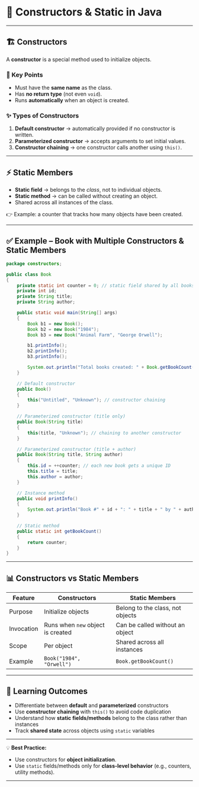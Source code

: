 # 📘 Constructors & Static in Java

---

## 🏗 Constructors

A **constructor** is a special method used to initialize objects.  

### 🔑 Key Points
- Must have the **same name** as the class.  
- Has **no return type** (not even `void`).  
- Runs **automatically** when an object is created.  

### ✨ Types of Constructors
1. **Default constructor** → automatically provided if no constructor is written.  
2. **Parameterized constructor** → accepts arguments to set initial values.  
3. **Constructor chaining** → one constructor calls another using `this()`.  

---

## ⚡ Static Members

- **Static field** → belongs to the *class*, not to individual objects.  
- **Static method** → can be called without creating an object.  
- Shared across all instances of the class.  

👉 Example: a counter that tracks how many objects have been created.  

---

## ✅ Example – Book with Multiple Constructors & Static Members

```java
package constructors;

public class Book 
{
    private static int counter = 0; // static field shared by all books
    private int id;
    private String title;
    private String author;

    public static void main(String[] args) 
    {
        Book b1 = new Book();
        Book b2 = new Book("1984");
        Book b3 = new Book("Animal Farm", "George Orwell");

        b1.printInfo();
        b2.printInfo();
        b3.printInfo();

        System.out.println("Total books created: " + Book.getBookCount());
    }

    // Default constructor
    public Book() 
    {
        this("Untitled", "Unknown"); // constructor chaining
    }

    // Parameterized constructor (title only)
    public Book(String title) 
    {
        this(title, "Unknown"); // chaining to another constructor
    }

    // Parameterized constructor (title + author)
    public Book(String title, String author) 
    {
        this.id = ++counter; // each new book gets a unique ID
        this.title = title;
        this.author = author;
    }

    // Instance method
    public void printInfo() 
    {
        System.out.println("Book #" + id + ": " + title + " by " + author);
    }

    // Static method
    public static int getBookCount() 
    {
        return counter;
    }
}
````

---

## 📊 Constructors vs Static Members

| Feature    | Constructors                      | Static Members                   |
|------------|-----------------------------------|----------------------------------|
| Purpose    | Initialize objects                | Belong to the class, not objects |
| Invocation | Runs when `new` object is created | Can be called without an object  |
| Scope      | Per object                        | Shared across all instances      |
| Example    | `Book("1984", "Orwell")`          | `Book.getBookCount()`            |

---

## 🎯 Learning Outcomes

* Differentiate between **default** and **parameterized** constructors
* Use **constructor chaining** with `this()` to avoid code duplication
* Understand how **static fields/methods** belong to the class rather than instances
* Track **shared state** across objects using `static` variables

---

💡 **Best Practice:**

* Use constructors for **object initialization**.
* Use `static` fields/methods only for **class-level behavior** (e.g., counters, utility methods).

---